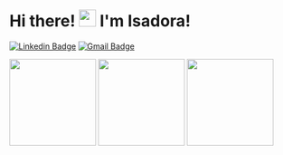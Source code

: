 # Hi there! <img src = "https://raw.githubusercontent.com/MartinHeinz/MartinHeinz/master/wave.gif" width = 30px> I'm Isadora! 

[![Linkedin Badge](https://img.shields.io/badge/-Isadora%20Garcia-776894?style=flat-square&logo=Linkedin&logoColor=white&link=https://www.linkedin.com/in/isadora-garcia-almeida/)](https://www.linkedin.com/in/isadora-garcia-almeida/) 
[![Gmail Badge](https://img.shields.io/badge/-isadoragarciaalmeidasilva7450@gmail.com-776894?style=flat-square&logo=Gmail&logoColor=white&link=mailto:isadoragarciaalmeidasilva7450@gmail.com)](mailto:isadoragarciaalmeidasilva7450@gmail.com)

<div>
<img loading="lazy" height="153em" src="https://github-readme-stats.vercel.app/api/?username=isagarci4&show_icons=true&include_all_commits=true&theme=dracula&hide_border=true&hide=issues,contribs&bg_color=00000000""/>
<img loading="lazy" height="153em" src="https://github-readme-stats.vercel.app/api/top-langs/?username=isagarci4&layout=compact&langs_count=5&theme=dracula&hide_border=true&bg_color=00000000"/>
<img loading="lazy" height="153em" src="http://github-readme-streak-stats.herokuapp.com/?user=isagarci4&theme=dracula&hide_border=true&background=FFFFFF00">
</div>
  
  
